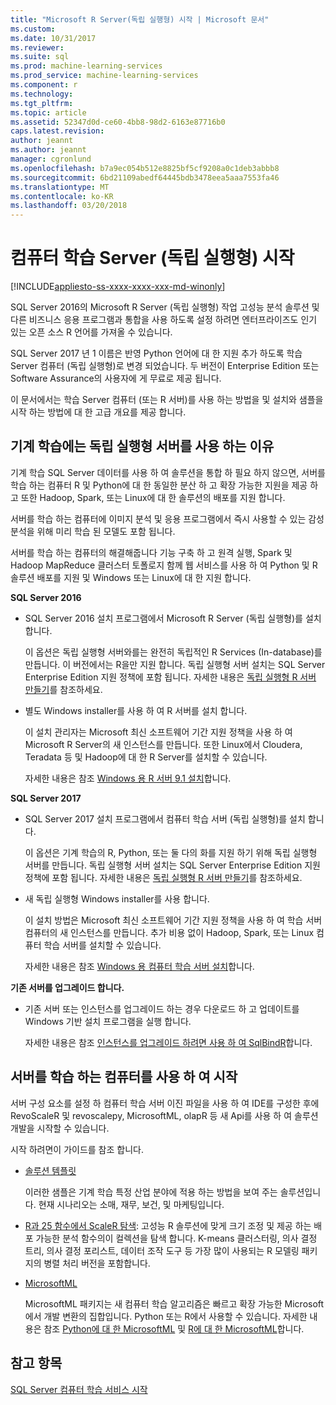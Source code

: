 ```yaml
---
title: "Microsoft R Server(독립 실행형) 시작 | Microsoft 문서"
ms.custom: 
ms.date: 10/31/2017
ms.reviewer: 
ms.suite: sql
ms.prod: machine-learning-services
ms.prod_service: machine-learning-services
ms.component: r
ms.technology: 
ms.tgt_pltfrm: 
ms.topic: article
ms.assetid: 52347d0d-ce60-4bb8-98d2-6163e87716b0
caps.latest.revision: 
author: jeannt
ms.author: jeannt
manager: cgronlund
ms.openlocfilehash: b7a9ec054b512e8825bf5cf9208a0c1deb3abbb8
ms.sourcegitcommit: 6bd21109abedf64445bdb3478eea5aaa7553fa46
ms.translationtype: MT
ms.contentlocale: ko-KR
ms.lasthandoff: 03/20/2018
---
```

# <a name="getting-started-with-machine-learning-server-standalone"></a>컴퓨터 학습 Server (독립 실행형) 시작
[!INCLUDE[appliesto-ss-xxxx-xxxx-xxx-md-winonly](../../includes/appliesto-ss-xxxx-xxxx-xxx-md-winonly.md)]
 
SQL Server 2016의 Microsoft R Server (독립 실행형) 작업 고성능 분석 솔루션 및 다른 비즈니스 응용 프로그램과 통합을 사용 하도록 설정 하려면 엔터프라이즈도 인기 있는 오픈 소스 R 언어를 가져올 수 있습니다.  

SQL Server 2017 년 1 이름은 반영 Python 언어에 대 한 지원 추가 하도록 학습 Server 컴퓨터 (독립 실행형)로 변경 되었습니다. 두 버전이 Enterprise Edition 또는 Software Assurance의 사용자에 게 무료로 제공 됩니다.

이 문서에서는 학습 Server 컴퓨터 (또는 R 서버)를 사용 하는 방법을 및 설치와 샘플을 시작 하는 방법에 대 한 고급 개요를 제공 합니다.

## <a name="why-use-a-standalone-server-for-machine-learning"></a>기계 학습에는 독립 실행형 서버를 사용 하는 이유

기계 학습 SQL Server 데이터를 사용 하 여 솔루션을 통합 하 필요 하지 않으면, 서버를 학습 하는 컴퓨터 R 및 Python에 대 한 동일한 분산 하 고 확장 가능한 지원을 제공 하 고 또한 Hadoop, Spark, 또는 Linux에 대 한 솔루션의 배포를 지원 합니다.

서버를 학습 하는 컴퓨터에 이미지 분석 및 응용 프로그램에서 즉시 사용할 수 있는 감성 분석을 위해 미리 학습 된 모델도 포함 됩니다.

서버를 학습 하는 컴퓨터의 해결해줍니다 기능 구축 하 고 원격 실행, Spark 및 Hadoop MapReduce 클러스터 토폴로지 함께 웹 서비스를 사용 하 여 Python 및 R 솔루션 배포를 지원 및 Windows 또는 Linux에 대 한 지원 합니다.

**SQL Server 2016**

+ SQL Server 2016 설치 프로그램에서 Microsoft R Server (독립 실행형)를 설치 합니다.

    이 옵션은 독립 실행형 서버와를는 완전히 독립적인 R Services (In-database)를 만듭니다. 이 버전에서는 R을만 지원 합니다. 독립 실행형 서버 설치는 SQL Server Enterprise Edition 지원 정책에 포함 됩니다. 자세한 내용은 [독립 실행형 R 서버 만들기](../../advanced-analytics/r/create-a-standalone-r-server.md)를 참조하세요.

+ 별도 Windows installer를 사용 하 여 R 서버를 설치 합니다.

    이 설치 관리자는 Microsoft 최신 소프트웨어 기간 지원 정책을 사용 하 여 Microsoft R Server의 새 인스턴스를 만듭니다. 또한 Linux에서 Cloudera, Teradata 등 및 Hadoop에 대 한 R Server를 설치할 수 있습니다.
    
    자세한 내용은 참조 [Windows 용 R 서버 9.1 설치](https://docs.microsoft.com/machine-learning-server/install/r-server-install-windows)합니다.

**SQL Server 2017**

+ SQL Server 2017 설치 프로그램에서 컴퓨터 학습 서버 (독립 실행형)를 설치 합니다. 

    이 옵션은 기계 학습의 R, Python, 또는 둘 다의 화를 지원 하기 위해 독립 실행형 서버를 만듭니다. 독립 실행형 서버 설치는 SQL Server Enterprise Edition 지원 정책에 포함 됩니다. 자세한 내용은 [독립 실행형 R 서버 만들기](../../advanced-analytics/r/create-a-standalone-r-server.md)를 참조하세요.  

+ 새 독립 실행형 Windows installer를 사용 합니다.

    이 설치 방법은 Microsoft 최신 소프트웨어 기간 지원 정책을 사용 하 여 학습 서버 컴퓨터의 새 인스턴스를 만듭니다. 추가 비용 없이 Hadoop, Spark, 또는 Linux 컴퓨터 학습 서버를 설치할 수 있습니다.
    
    자세한 내용은 참조 [Windows 용 컴퓨터 학습 서버 설치](https://docs.microsoft.com/machine-learning-server/install/machine-learning-server-windows-install)합니다.

**기존 서버를 업그레이드 합니다.**

+ 기존 서버 또는 인스턴스를 업그레이드 하는 경우 다운로드 하 고 업데이트를 Windows 기반 설치 프로그램을 실행 합니다. 

    자세한 내용은 참조 [인스턴스를 업그레이드 하려면 사용 하 여 SqlBindR](use-sqlbindr-exe-to-upgrade-an-instance-of-sql-server.md)합니다.

## <a name="start-using-machine-learning-server"></a>서버를 학습 하는 컴퓨터를 사용 하 여 시작

 서버 구성 요소를 설정 하 컴퓨터 학습 서버 이진 파일을 사용 하 여 IDE를 구성한 후에 RevoScaleR 및 revoscalepy, MicrosoftML, olapR 등 새 Api를 사용 하 여 솔루션 개발을 시작할 수 있습니다.
    
시작 하려면이 가이드를 참조 합니다.

+ [솔루션 템플릿](https://docs.microsoft.com/machine-learning-server/r/sample-solutions)

    이러한 샘플은 기계 학습 특정 산업 분야에 적용 하는 방법을 보여 주는 솔루션입니다. 현재 시나리오는 소매, 재무, 보건, 및 마케팅입니다.

+ [R과 25 함수에서 ScaleR 탐색](https://docs.microsoft.com/machine-learning-server/r/tutorial-r-to-revoscaler): 고성능 R 솔루션에 맞게 크기 조정 및 제공 하는 배포 가능한 분석 함수의이 컬렉션을 탐색 합니다. K-means 클러스터링, 의사 결정 트리, 의사 결정 포리스트, 데이터 조작 도구 등 가장 많이 사용되는 R 모델링 패키지의 병렬 처리 버전을 포함합니다.

- [MicrosoftML](https://msdn.microsoft.com/library/mt790482.aspx)

    MicrosoftML 패키지는 새 컴퓨터 학습 알고리즘은 빠르고 확장 가능한 Microsoft에서 개발 변환의 집합입니다. Python 또는 R에서 사용할 수 있습니다. 자세한 내용은 참조 [Python에 대 한 MicrosoftML](https://docs.microsoft.com/machine-learning-server/python-reference/microsoftml/microsoftml-package) 및 [R에 대 한 MicrosoftML](https://docs.microsoft.com/machine-learning-server/r-reference/microsoftml/microsoftml-package)합니다.

## <a name="see-also"></a>참고 항목

[SQL Server 컴퓨터 학습 서비스 시작](../../advanced-analytics/r/getting-started-with-sql-server-r-services.md)